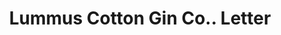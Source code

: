 ---
doi: 10.7916/D8RZ0Q1N
date_other: '1913'
date_other_textual: '1913'
form: correspondence
genre:
- Letters (correspondence)
name:
- Lummus Cotton Gin Co.
object_in_context_url: https://biggert.cul.columbia.edu/items/view/ave_biggert_00122
subject_hierarchical_geographic:
- Columbus, Georgia, United States
subject_name:
- Lummus Cotton Gin Co.
title: Lummus Cotton Gin Co.. Letter
sort_title: Lummus Cotton Gin Co.. Letter
call_number: ave_biggert_00122
coordinates:
- 32.492222222222225,-84.94027777777778
pid: ave_biggert_00122
identifiers: ave_biggert_00122
thumbnail: https://derivativo-3.library.columbia.edu/iiif/2/ldpd:342997/full/!256,256/0/native.jpg
permalink: /biggert/ave_biggert_00122/
layout: iiif-image-page
---
